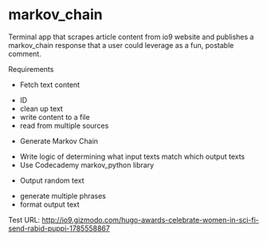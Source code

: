 # markov_chain
Terminal app that scrapes article content from io9 website and publishes a markov_chain response that a user could leverage as a fun, postable comment. 

Requirements
+ Fetch text content
- ID
- clean up text
- write content to a file
- read from multiple sources

+ Generate Markov Chain
- Write logic of determining what input texts match which output texts
- Use Codecademy markov_python library

+ Output random text
- generate multiple phrases
- format output text


Test URL: http://io9.gizmodo.com/hugo-awards-celebrate-women-in-sci-fi-send-rabid-puppi-1785558867
